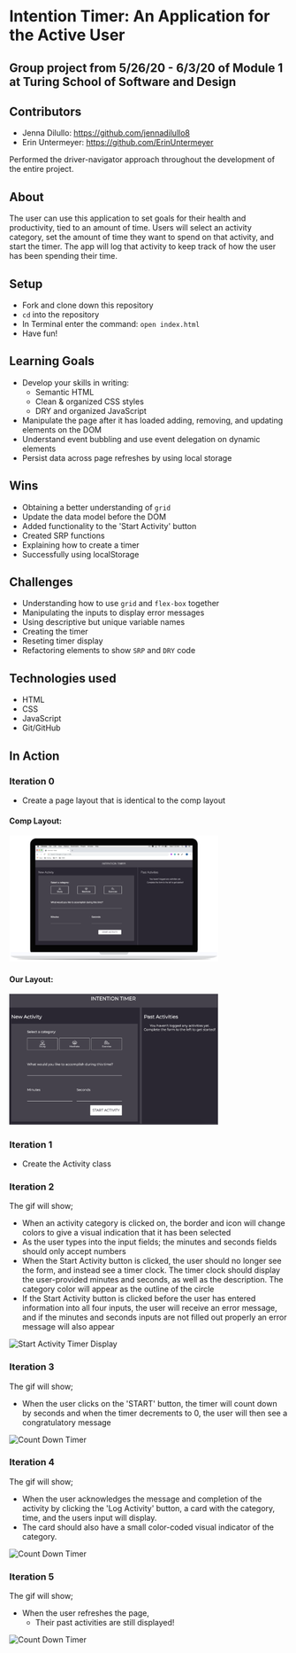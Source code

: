 # Intention Timer: An Application for the Active User

## Group project from 5/26/20 - 6/3/20 of Module 1 at Turing School of Software and Design

## Contributors

 - Jenna Dilullo: https://github.com/jennadilullo8
 - Erin Untermeyer: https://github.com/ErinUntermeyer

Performed the driver-navigator approach throughout the development of the entire project.

## About

The user can use this application to set goals for their health and productivity, tied to an amount of time. Users will select an activity category, set the amount of time they want to spend on that activity, and start the timer. The app will log that activity to keep track of how the user has been spending their time.

## Setup

- Fork and clone down this repository
- `cd` into the repository
- In Terminal enter the command: `open index.html`
- Have fun!

## Learning Goals

- Develop your skills in writing:
  - Semantic HTML
  - Clean & organized CSS styles
  - DRY and organized JavaScript
- Manipulate the page after it has loaded adding, removing, and updating elements on the DOM
- Understand event bubbling and use event delegation on dynamic elements
- Persist data across page refreshes by using local storage

## Wins

- Obtaining a better understanding of `grid`
- Update the data model before the DOM
- Added functionality to the 'Start Activity' button
- Created SRP functions
- Explaining how to create a timer
- Successfully using localStorage

## Challenges

- Understanding how to use `grid` and `flex-box` together
- Manipulating the inputs to display error messages
- Using descriptive but unique variable names
- Creating the timer
- Reseting timer display
- Refactoring elements to show `SRP` and `DRY` code

## Technologies used

- HTML
- CSS
- JavaScript
- Git/GitHub

## In Action

### Iteration 0

- Create a page layout that is identical to the comp layout

#### Comp Layout:

<img src="/assets/comp-desktop.png" alt="Desktop layout comp" height=auto width=75%/>

#### Our Layout:

<img src="/assets/Our-Comp_layout.png" alt="Our desktop layout" height=auto width=75%/>

### Iteration 1

- Create the Activity class

### Iteration 2

The gif will show;

- When an activity category is clicked on, the border and icon will change colors to give a visual indication that it has been selected
- As the user types into the input fields; the minutes and seconds fields should only accept numbers
- When the Start Activity button is clicked, the user should no longer see the form, and instead see a timer clock. The timer clock should display the user-provided minutes and seconds, as well as the description. The category color will appear as the outline of the circle
- If the Start Activity button is clicked before the user has entered information into all four inputs, the user will receive an error message, and if the minutes and seconds inputs are not filled out properly an error message will also appear

<img src="http://g.recordit.co/W4WGWnhdbl.gif" alt="Start Activity Timer Display" height=auto width=75%/>

### Iteration 3

The gif will show;

- When the user clicks on the 'START' button, the timer will count down by seconds and when the timer decrements to 0, the user will then see a congratulatory message

<img src="http://g.recordit.co/SPKQV1Bm4p.gif" alt="Count Down Timer" height=auto width=75%/>

### Iteration 4

The gif will show;

- When the user acknowledges the message and completion of the activity by clicking the 'Log Activity' button, a card with the category, time, and the users input will display.
- The card should also have a small color-coded visual indicator of the category.

<img src="http://g.recordit.co/u58U9UCEAc.gif" alt="Count Down Timer" height=auto width=75%/>


### Iteration 5

The gif will show;

- When the user refreshes the page,
    - Their past activities are still displayed!

<img src="http://g.recordit.co/0Pk9uKytjW.gif" alt="Count Down Timer" height=auto width=75%/>
